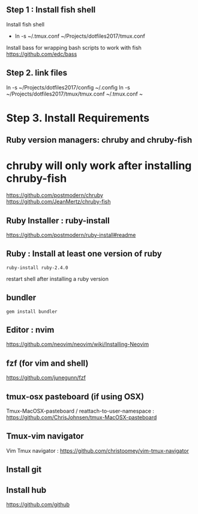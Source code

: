 ## Step 1 : Install fish shell

  Install fish shell
  - ln -s ~/.tmux.conf ~/Projects/dotfiles2017/tmux.conf

  Install bass for wrapping bash scripts to work with fish
  https://github.com/edc/bass

## Step 2. link files

  ln -s ~/Projects/dotfiles2017/config ~/.config
  ln -s ~/Projects/dotfiles2017/tmux/tmux.conf ~/.tmux.conf ~

# Step 3. Install Requirements


## Ruby version managers: chruby and chruby-fish

  # chruby will only work after installing chruby-fish

  https://github.com/postmodern/chruby
  https://github.com/JeanMertz/chruby-fish

## Ruby Installer : ruby-install

  https://github.com/postmodern/ruby-install#readme

## Ruby : Install at least one version of ruby

  `ruby-install ruby-2.4.0`

   restart shell after installing a ruby version

## bundler

   `gem install bundler`

## Editor :  nvim

  https://github.com/neovim/neovim/wiki/Installing-Neovim

## fzf (for vim and shell)

  https://github.com/junegunn/fzf

## tmux-osx pasteboard (if using OSX)

  Tmux-MacOSX-pasteboard / reattach-to-user-namespace : https://github.com/ChrisJohnsen/tmux-MacOSX-pasteboard

## Tmux-vim navigator

  Vim Tmux navigator : https://github.com/christoomey/vim-tmux-navigator


## Install git

## Install hub

  https://github.com/github

